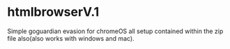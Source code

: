 # htmlbrowserV.1
Simple goguardian evasion for chromeOS
all setup contained within the zip file also(also works with windows and mac).
